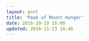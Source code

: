 ```yaml
---
layout: post
title: 'Peak of Mount Hunger'
date: 2016-10-19 16:00
updated: 2016-11-23 14:46
---
```

